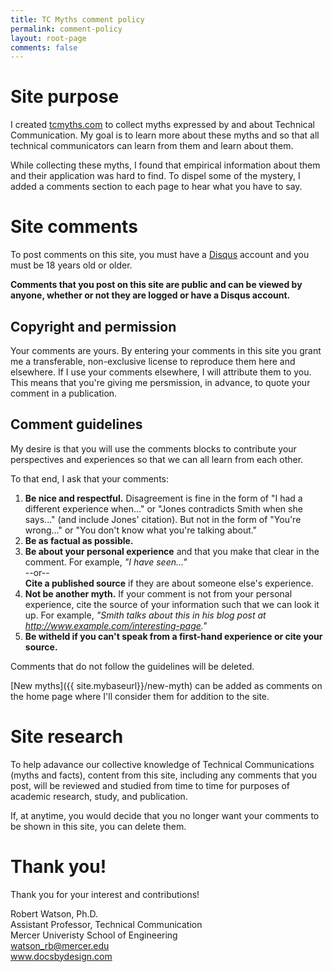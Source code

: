 ```yaml
---
title: TC Myths comment policy
permalink: comment-policy
layout: root-page
comments: false
---
```


# Site purpose

I created [tcmyths.com](http://tcmyths.com) to collect myths expressed by and about Technical Communication. My goal is to learn more about these myths and so that all technical communicators can learn from them and learn about them.

While collecting these myths, I found that empirical information about them and their application was hard to find. To dispel some of the mystery, I added a comments section to each page to hear what you have to say.

# Site comments

To post comments on this site, you must have a [Disqus](https://disqus.com) account and you must be 18 years old or older.

**Comments that you post on this site are public and can be viewed by anyone, whether or not they are logged or have a Disqus account.**

## Copyright and permission

Your comments are yours. By entering your comments in this site you grant me a transferable, non-exclusive license to reproduce them here and elsewhere. If I use your comments elsewhere, I will attribute them to you. This means that you're giving me persmission, in advance, to quote your comment in a publication.

## Comment guidelines

My desire is that you will use the comments blocks to contribute your perspectives and experiences so that we can all learn from each other.

To that end, I ask that your comments:

1. **Be nice and respectful.** Disagreement is fine in the form of "I had a different experience when..." or "Jones contradicts Smith when she says..." (and include Jones' citation). But not in the form of "You're wrong..." or "You don't know what you're talking about."
1. **Be as factual as possible.**
2. **Be about your personal experience** and that you make that clear in the comment. For example, _"I have seen..."_ <br />--or--<br />**Cite a published source** if they are about someone else's experience.
3. **Not be another myth.** If your comment is not from your personal experience, cite the source of your information such that we can look it up. For example, _"Smith talks about this in his blog post at http://www.example.com/interesting-page."_
4. **Be witheld if you can't speak from a first-hand experience or cite your source.**

Comments that do not follow the guidelines will be deleted.

[New myths]({{ site.mybaseurl}}/new-myth) can be added as comments on the home page where I'll consider them for addition to the site.

# Site research

To help adavance our collective knowledge of Technical Communications (myths and facts), content from this site, including any comments that you post, will be reviewed and studied from time to time for purposes of academic research, study, and publication. 

If, at anytime, you would decide that you no longer want your comments to be shown in this site, you can delete them.

# Thank you!

Thank you for your interest and contributions!

Robert Watson, Ph.D.<br/>
Assistant Professor, Technical Communication<br/>
Mercer Univeristy School of Engineering<br/>
watson_rb@mercer.edu<br/>
www.docsbydesign.com
